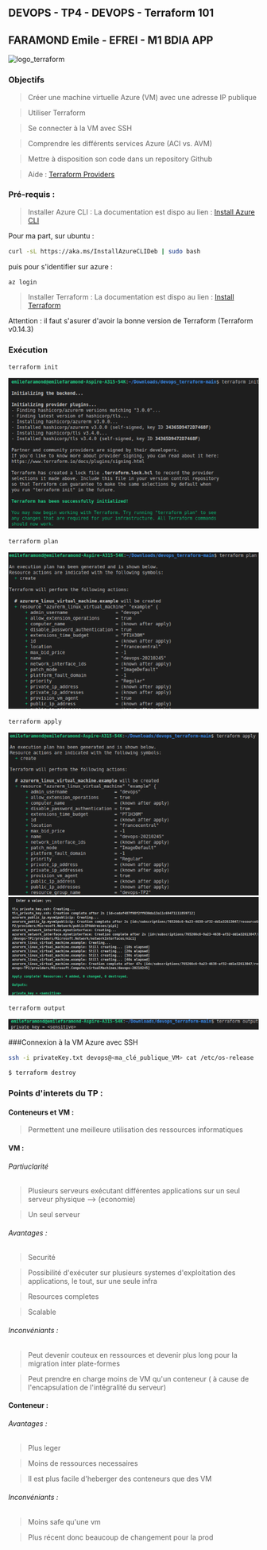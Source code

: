 ## DEVOPS - TP4 - DEVOPS  - Terraform 101
## FARAMOND Emile - EFREI - M1 BDIA APP


![logo_terraform](https://img-0.journaldunet.com/5dyx1x7c8hipe3JS92vWnli_LIc=/1500x/smart/f628d3865a7f4ba4ab1f125beba18a58/ccmcms-jdn/19946149.jpg)

### Objectifs  

> Créer une machine virtuelle Azure (VM) avec une adresse IP publique

> Utiliser Terraform  

> Se connecter à la VM avec SSH  

> Comprendre les différents services Azure (ACI vs. AVM)  

> Mettre à disposition son code dans un repository Github

>   Aide :  [Terraform Providers](https://registry.terraform.io/providers/hashicorp/azurerm/latest/docs/guides/azure_cli#loggin )

### Pré-requis : 
> Installer Azure CLI : La documentation est dispo au lien : [Install Azure CLI](https://docs.microsoft.com/fr-fr/cli/azure/install-azure-cli-linux?pivots=apt)

Pour ma part, sur ubuntu : 
```bash
curl -sL https://aka.ms/InstallAzureCLIDeb | sudo bash
```
puis pour s'identifier sur azure :
```
az login
```
> Installer Terraform : La documentation est dispo au lien : [Install Terraform](https://learn.hashicorp.com/tutorials/terraform/install-cli)

Attention : il faut s'asurer d'avoir la bonne version de Terraform (Terraform v0.14.3)


### Exécution

````bash
terraform init 
````
![alt text](screenshots/init.png)

````bash
terraform plan 
````
![alt text](screenshots/plan.png)


````bash
terraform apply
````
![alt text](screenshots/apply.png)
![alt text](screenshots/apply2.png)

````bash
terraform output
````
![alt text](screenshots/output.png)

###Connexion à la VM Azure avec SSH

````bash
ssh -i privateKey.txt devops@<ma_clé_publique_VM> cat /etc/os-release
````

````bash
$ terraform destroy
````

### Points d'interets du TP :

#### Conteneurs et VM  :
>  Permettent une meilleure utilisation des ressources informatiques

#### VM : 
###### Partiuclarité 
> Plusieurs serveurs exécutant différentes applications sur un seul serveur physique --> (economie)

> Un seul serveur
###### Avantages :
> Securité

> Possibilité d'exécuter sur plusieurs systemes d'exploitation des applications, le tout, sur une seule infra

> Resources completes

> Scalable

###### Inconvéniants :
> Peut devenir couteux en ressources et devenir plus long pour la migration inter plate-formes

> Peut prendre en charge moins de VM qu'un conteneur ( à cause de l'encapsulation de l'intégralité du serveur)

  
#### Conteneur : 
###### Avantages : 
> Plus leger 

> Moins de ressources necessaires 

> Il est plus facile d'heberger des conteneurs que des VM

###### Inconvéniants : 

> Moins safe qu'une vm 

> Plus récent donc beaucoup de changement pour la prod

